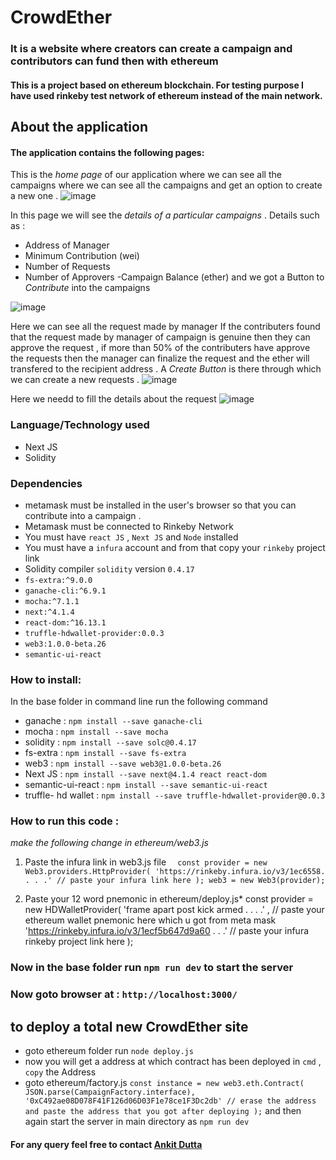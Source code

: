 # CrowdEther
### It is a website where creators can create a campaign and contributors can fund then with ethereum
#### This is a project based on ethereum blockchain. For testing purpose I have used rinkeby test network of ethereum instead of the main network.

## About the application
#### The application contains the following pages:


This is the *home page* of our application where we can see all the campaigns where we can see all the campaigns and get an option to create a new one .
![image](https://user-images.githubusercontent.com/60663611/129474445-0689278b-4679-4a29-a095-bdf109fa9bf2.png)



In this page we will see the *details of a particular campaigns* .
  Details such as :
  - Address of Manager
  - Minimum Contribution (wei)
  - Number of Requests
  - Number of Approvers
  -Campaign Balance (ether)
  and we got a Button to *Contribute* into the campaigns

  ![image](https://user-images.githubusercontent.com/60663611/129474459-65d6019a-c5f5-4816-bbd2-40631badc211.png)
  

Here we can see all the request made by manager
  If the contributers found that the request made by manager of campaign is genuine then they can approve the request , if more than 50% of the contributers have approve the requests then the manager can finalize the request and the ether will transfered to the recipient address .
  A *Create Button* is there through which we can create a new requests .
  ![image](https://user-images.githubusercontent.com/60663611/129474496-3db02d68-d4eb-4565-96d4-8425653c41e8.png)
  


Here we needd to fill the details about the request
  ![image](https://user-images.githubusercontent.com/60663611/129474547-ff652004-6ebe-4440-9359-964ec4769b33.png)
  


  ### Language/Technology used
  - Next JS
  - Solidity

  ### Dependencies
  - metamask must be installed in the user's browser so that you can contribute into a campaign .
  - Metamask must be connected to Rinkeby Network
  - You must have `react JS` , `Next JS` and `Node` installed
  - You must have a `infura` account and from that copy your `rinkeby` project link
  - Solidity compiler `solidity` version `0.4.17`
  - `fs-extra:^9.0.0`
  - `ganache-cli:^6.9.1`
  - `mocha:^7.1.1`
  - `next:^4.1.4`
  - `react-dom:^16.13.1`
  - `truffle-hdwallet-provider:0.0.3`
  - `web3:1.0.0-beta.26`
  - `semantic-ui-react`

  ### How to install:
  In the base folder in command line run the following command
  - ganache : `npm install --save ganache-cli`
  - mocha : `npm install --save mocha`
  - solidity : `npm install --save solc@0.4.17`
  - fs-extra : `npm install --save fs-extra`
  - web3 : `npm install --save web3@1.0.0-beta.26`
  - Next JS : `npm install --save next@4.1.4 react react-dom`
  - semantic-ui-react : `npm install --save semantic-ui-react`
  - truffle- hd wallet : `npm install --save truffle-hdwallet-provider@0.0.3`

  ### How to run this code :
  *make the following change in ethereum/web3.js*

  1. Paste the infura link in web3.js file
      `  const provider = new Web3.providers.HttpProvider(
          'https://rinkeby.infura.io/v3/1ec6558. . . .' // paste your infura link here
        );
        web3 = new Web3(provider);`

  2. Paste your 12 word pnemonic in ethereum/deploy.js*
  const provider = new HDWalletProvider(
  'frame apart post kick armed . . . .' , // paste your ethereum wallet pnemonic here which u got from meta mask
  'https://rinkeby.infura.io/v3/1ecf5b647d9a60 . . .'  // paste your infura rinkeby project link here
  );

### Now in the base folder run `npm run dev` to start the server
### Now goto browser at : `http://localhost:3000/`


## to deploy a total new CrowdEther site
- goto ethereum folder run `node deploy.js`
- now you will get a address at which contract has been deployed in `cmd` , `copy` the Address
- goto ethereum/factory.js
    `const instance = new web3.eth.Contract(
      JSON.parse(CampaignFactory.interface),
      '0xC492ae08D078F41F126d06D03F1e78ce1F3Dc2db' // erase the address and paste the address that you got after deploying
    );`
and then again start the server in main directory as `npm run dev`

#### For any query feel free to contact [Ankit Dutta ](https://www.linkedin.com/in/ankit-dutta-525549173/)
